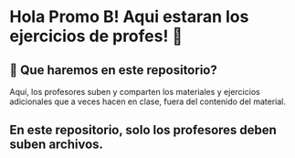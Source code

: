 # Hola Promo B! Aqui estaran los ejercicios de profes! 👋


## 🚀 Que haremos en este repositorio?
Aquí, los profesores suben y comparten los materiales y ejercicios adicionales que a veces hacen en clase, fuera del contenido del material.

## En este repositorio, solo los profesores deben suben archivos.



